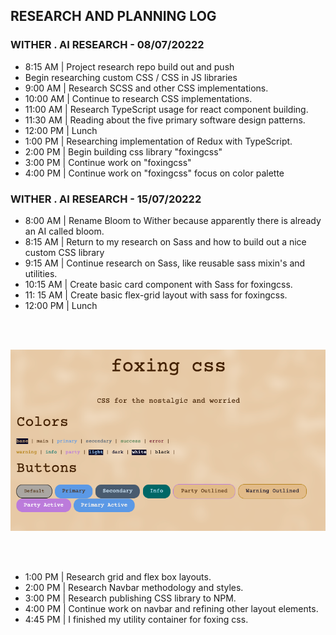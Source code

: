 ## RESEARCH AND PLANNING LOG

### WITHER . AI RESEARCH - 08/07/20222

- 8:15 AM | Project research repo build out and push
- Begin researching custom CSS / CSS in JS libraries
- 9:00 AM | Research SCSS and other CSS implementations.
- 10:00 AM | Continue to research CSS implementations.
- 11:00 AM | Research TypeScript usage for react component building.
- 11:30 AM | Reading about the five primary software design patterns.
- 12:00 PM | Lunch
- 1:00 PM | Researching implementation of Redux with TypeScript.
- 2:00 PM | Begin building css library "foxingcss"
- 3:00 PM | Continue work on "foxingcss"
- 4:00 PM | Continue work on "foxingcss" focus on color palette

### WITHER . AI RESEARCH - 15/07/20222

- 8:00 AM | Rename Bloom to Wither because apparently there is already an AI called bloom.
- 8:15 AM | Return to my research on Sass and how to build out a nice custom CSS library
- 9:15 AM | Continue research on Sass, like reusable sass mixin's and utilities.
- 10:15 AM | Create basic card component with Sass for foxingcss.
- 11: 15 AM | Create basic flex-grid layout with sass for foxingcss.
- 12:00 PM | Lunch

<br><br>

  <img src='./foxingcss-screenshot.png' alt="screenshot of wip" width="600px">

<br><br>

- 1:00 PM | Research grid and flex box layouts.
- 2:00 PM | Research Navbar methodology and styles.
- 3:00 PM | Research publishing CSS library to NPM.
- 4:00 PM | Continue work on navbar and refining other layout elements.
- 4:45 PM | I finished my utility container for foxing css. 